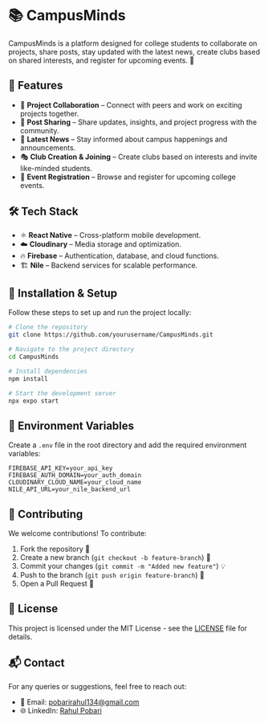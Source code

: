 # 📚 CampusMinds

CampusMinds is a platform designed for college students to collaborate on projects, share posts, stay updated with the latest news, create clubs based on shared interests, and register for upcoming events. 🚀

## 🌟 Features

- 🔗 **Project Collaboration** – Connect with peers and work on exciting projects together.
- 📝 **Post Sharing** – Share updates, insights, and project progress with the community.
- 📰 **Latest News** – Stay informed about campus happenings and announcements.
- 🎭 **Club Creation & Joining** – Create clubs based on interests and invite like-minded students.
- 📅 **Event Registration** – Browse and register for upcoming college events.

## 🛠️ Tech Stack

- ⚛️ **React Native** – Cross-platform mobile development.
- ☁️ **Cloudinary** – Media storage and optimization.
- 🔥 **Firebase** – Authentication, database, and cloud functions.
- 🏗️ **Nile** – Backend services for scalable performance.

## 🚀 Installation & Setup

Follow these steps to set up and run the project locally:

```bash
# Clone the repository
git clone https://github.com/yourusername/CampusMinds.git

# Navigate to the project directory
cd CampusMinds

# Install dependencies
npm install

# Start the development server
npx expo start
```

## 🔑 Environment Variables

Create a `.env` file in the root directory and add the required environment variables:

```plaintext
FIREBASE_API_KEY=your_api_key
FIREBASE_AUTH_DOMAIN=your_auth_domain
CLOUDINARY_CLOUD_NAME=your_cloud_name
NILE_API_URL=your_nile_backend_url
```

## 🤝 Contributing

We welcome contributions! To contribute:
1. Fork the repository 🍴
2. Create a new branch (`git checkout -b feature-branch`) 🌿
3. Commit your changes (`git commit -m "Added new feature"`) 💡
4. Push to the branch (`git push origin feature-branch`) 🚀
5. Open a Pull Request 📩

## 📜 License

This project is licensed under the MIT License - see the [LICENSE](LICENSE) file for details.

## 📬 Contact

For any queries or suggestions, feel free to reach out:
- 📧 Email: pobarirahul134@gmail.com
- 🌐 LinkedIn: [Rahul Pobari](https://linkedin.com/in/rahul-pobari-388a151ba)
